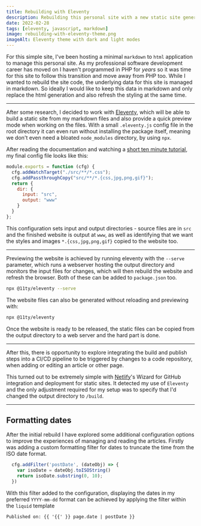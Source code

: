 ```yaml
---
title: Rebuilding with Eleventy
description: Rebuilding this personal site with a new static site generator
date: 2022-02-28
tags: [eleventy, javascript, markdown]
image: rebuilding-with-eleventy-theme.png
imageAlt: Eleventy theme with dark and light modes
---
```

For this simple site, I've been hosting a minimal `markdown` to `html` application to manage this personal site. As my professional software development career has moved on I haven't programmed in PHP for _years_ so it was time for this site to follow this transition and move away from PHP too. While I wanted to rebuild the site code, the underlying data for this site is managed in markdown. So ideally I would like to keep this data in markdown and only replace the html generation and also refresh the styling at the same time.

---

After some research, I decided to work with [Eleventy](https://www.11ty.dev/), which will be able to build a static site from my markdown files and also provide a quick preview mode when working on the files. With a small `.eleventy.js` config file in the root directory it can even run without installing the package itself, meaning we don't even need a bloated `node_modules` directory, by using `npx`.

After reading the documentation and watching a [short ten minute tutorial](https://www.youtube.com/watch?v=p81J7G1qFAM), my final config file looks like this:

```js
module.exports = function (cfg) {
  cfg.addWatchTarget("./src/**/*.css");
  cfg.addPassthroughCopy("src/**/*.{css,jpg,png,gif}");
  return {
    dir: {
      input: "src",
      output: "www"
    }
  }
};
```

This configuration sets input and output directories - source files are in `src` and the finished website is output at `www`, as well as identifying that we want the styles and images `*.{css,jpg,png,gif}` copied to the website too.

---

Previewing the website is achieved by running eleventy with the `--serve` parameter, which runs a webserver hosting the output directory and monitors the input files for changes, which will then rebuild the website and refresh the browser. Both of these can be added to `package.json` too.

```bash
npx @11ty/eleventy --serve
```

The website files can also be generated without reloading and previewing with:

```bash
npx @11ty/eleventy
```

Once the website is ready to be released, the static files can be copied from the output directory to a web server and the hard part is done.

---

After this, there is opportunity to explore integrating the build and publish steps into a CI/CD pipeline to be triggered by changes to a code repository, when adding or editing an article or other page.

This turned out to be extremely simple with [Netlify]([n](https://www.netlify.com/))'s Wizard for GitHub integration and deployment for static sites. It detected my use of `Eleventy` and the only adjustment required for my setup was to specify that I'd changed the output directory to `/build`.

---

## Formatting dates

After the initial rebuild I have explored some additional configuration options to improve the experiences of managing and reading the articles. Firstly was adding a custom formatting filter for dates to truncate the time from the ISO date format.

```js
  cfg.addFilter('postDate', (dateObj) => {
    var isoDate = dateObj.toISOString()
    return isoDate.substring(0, 10);
  })
```

With this filter added to the configuration, displaying the dates in my preferred `YYYY-mm-dd` format can be achieved by applying the filter within the `liquid` template

```liquid
Published on: {{ '{{' }} page.date | postDate }}
```

